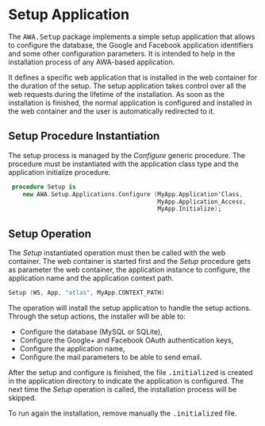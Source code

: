 # Setup Application
The <tt>AWA.Setup</tt> package implements a simple setup application
that allows to configure the database, the Google and Facebook application
identifiers and some other configuration parameters.  It is intended to
help in the installation process of any AWA-based application.

It defines a specific web application that is installed in the web container
for the duration of the setup.  The setup application takes control over all
the web requests during the lifetime of the installation.  As soon as the
installation is finished, the normal application is configured and installed
in the web container and the user is automatically redirected to it.

## Setup Procedure Instantiation
The setup process is managed by the *Configure* generic procedure.
The procedure must be instantiated with the application class type and
the application initialize procedure.

```Ada
 procedure Setup is
    new AWA.Setup.Applications.Configure (MyApp.Application'Class,
                                          MyApp.Application_Access,
                                          MyApp.Initialize);
```

## Setup Operation
The *Setup* instantiated operation must then be called with the web container.
The web container is started first and the *Setup* procedure gets as parameter
the web container, the application instance to configure, the application name
and the application context path.

```Ada
Setup (WS, App, "atlas", MyApp.CONTEXT_PATH)
```

The operation will install the setup application to handle the setup actions.
Through the setup actions, the installer will be able to:

* Configure the database (MySQL or SQLite),
* Configure the Google+ and Facebook OAuth authentication keys,
* Configure the application name,
* Configure the mail parameters to be able to send email.

After the setup and configure is finished, the file <tt>.initialized</tt>
is created in the application directory to indicate the application is
configured.  The next time the *Setup* operation is called, the installation
process will be skipped.

To run again the installation, remove manually the <tt>.initialized</tt> file.


